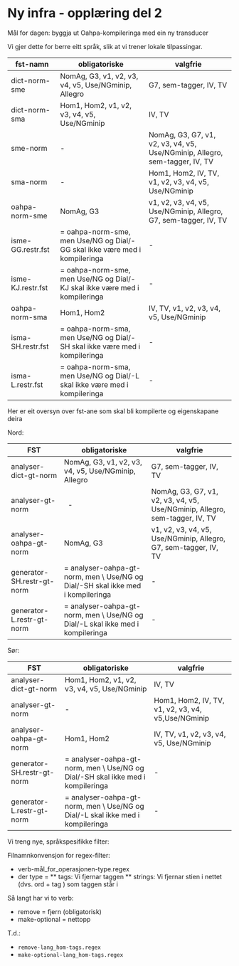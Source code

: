 # Ny infra - opplæring del 2

Mål for dagen: byggja ut Oahpa-kompileringa med ein ny transducer

Vi gjer dette for berre eitt språk, slik at vi trener lokale tilpassingar.

| fst-namn          | obligatoriske                                                              | valgfrie                                                                    |
| ----------------- | -------------------------------------------------------------------------- | --------------------------------------------------------------------------- |
| dict-norm-sme     | NomAg, G3, v1, v2, v3, v4, v5, Use/NGminip, Allegro                        | G7, sem-tagger, IV, TV                                                      |
| dict-norm-sma     | Hom1, Hom2, v1, v2, v3, v4, v5, Use/NGminip                                | IV, TV                                                                      |
| sme-norm          | -                                                                          | NomAg, G3, G7, v1, v2, v3, v4, v5, Use/NGminip, Allegro, sem-tagger, IV, TV |
| sma-norm          | -                                                                          | Hom1, Hom2, IV, TV, v1, v2, v3, v4, v5, Use/NGminip                         |
| oahpa-norm-sme    | NomAg, G3                                                                  | v1, v2, v3, v4, v5, Use/NGminip, Allegro, G7, sem-tagger, IV, TV            |
| isme-GG.restr.fst | = oahpa-norm-sme, men Use/NG og Dial/-GG skal ikke være med i kompileringa | -                                                                           |
| isme-KJ.restr.fst | = oahpa-norm-sme, men Use/NG og Dial/-KJ skal ikke være med i kompileringa | -                                                                           |
| oahpa-norm-sma    | Hom1, Hom2                                                                 | IV, TV, v1, v2, v3, v4, v5, Use/NGminip                                     |
| isma-SH.restr.fst | = oahpa-norm-sma, men Use/NG og Dial/-SH skal ikke være med i kompileringa | -                                                                           |
| isma-L.restr.fst  | = oahpa-norm-sma, men Use/NG og Dial/-L skal ikke være med i kompileringa  | -                                                                           |

Her er eit oversyn over fst-ane som skal bli kompilerte og eigenskapane deira

Nord:

| FST                        | obligatoriske                                                                    | valgfrie                                                                    |
| -------------------------- | -------------------------------------------------------------------------------- | --------------------------------------------------------------------------- |
| analyser-dict-gt-norm      | NomAg, G3, v1, v2, v3, v4, v5, Use/NGminip, Allegro                              | G7, sem-tagger, IV, TV                                                      |
| analyser-gt-norm           |   -                                                                              | NomAg, G3, G7, v1, v2, v3, v4, v5, Use/NGminip, Allegro, sem-tagger, IV, TV |
| analyser-oahpa-gt-norm     | NomAg, G3                                                                        | v1, v2, v3, v4, v5, Use/NGminip, Allegro, G7, sem-tagger, IV, TV            |
| generator-SH.restr-gt-norm | = analyser-oahpa-gt-norm, men \\ Use/NG og Dial/-SH skal ikke med i kompileringa | -                                                                           |
| generator-L.restr-gt-norm  | = analyser-oahpa-gt-norm, men \\ Use/NG og Dial/-L skal ikke med i kompileringa  | -                                                                           |

Sør:

| FST                        | obligatoriske                                                                    | valgfrie                                           |
| -------------------------- | -------------------------------------------------------------------------------- | -------------------------------------------------- |
| analyser-dict-gt-norm      | Hom1, Hom2, v1, v2, v3, v4, v5, Use/NGminip                                      | IV, TV                                             |
| analyser-gt-norm           | -                                                                                | Hom1, Hom2, IV, TV, v1, v2, v3, v4, v5,Use/NGminip |
| analyser-oahpa-gt-norm     | Hom1, Hom2                                                                       | IV, TV, v1, v2, v3, v4, v5, Use/NGminip            |
| generator-SH.restr-gt-norm | = analyser-oahpa-gt-norm, men \\ Use/NG og Dial/-SH skal ikke med i kompileringa | -                                                  |
| generator-L.restr-gt-norm  | = analyser-oahpa-gt-norm, men \\ Use/NG og Dial/-L skal ikke med i kompileringa  | -                                                  |

Vi treng nye, språkspesifikke filter:

Filnamnkonvensjon for regex-filter:

- verb-mål_for_operasjonen-type.regex
- der type =
  ** tags: Vi fjernar taggen
  ** strings: Vi fjernar stien i nettet (dvs. ord + tag ) som taggen står i

Så langt har vi to verb:

- remove = fjern (obligatorisk)
- make-optional = nettopp

T.d.:

- `remove-lang_hom-tags.regex`
- `make-optional-lang_hom-tags.regex`
